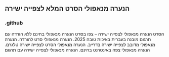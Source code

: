 ## הנערה מנאפולי הסרט המלא לצפייה ישירה

### .github

הסרט הנערה מנאפולי לצפייה ישירה – צפו בסרט הנערה מנאפולי בחינם ללא הורדה עם תרגום מובנה בעברית באיכות טובה 2025. הנערה מנאפולי סרט להורדה. הנערה מנאפולי מדובב לצפייה ישירה בדרייב. הנערה מנאפולי הסרט לצפייה ישירה טלגרם. הנערה מנאפולי צפה באינטרנט בחינם. הנערה מנאפולי לצפייה ישירה עם תרגום

